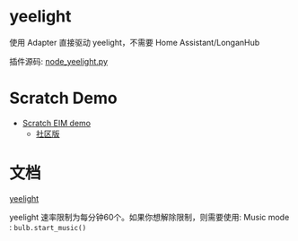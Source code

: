 # yeelight

使用 Adapter 直接驱动 yeelight，不需要 Home Assistant/LonganHub

插件源码: [node_yeelight.py](https://github.com/CodeLabClub/codelab_adapter_extensions/blob/master/nodes_v3/node_yeelight.py)

# Scratch Demo

*  [Scratch EIM demo](https://scratch-beta.codelab.club/?sb3url=https://adapter.codelab.club/sb3/yeelight-eim-demo.sb3)
    *  [社区版](https://create.codelab.club/projects/8097/)

# 文档

[yeelight](https://yeelight.readthedocs.io/en/latest/)

yeelight 速率限制为每分钟60个。如果你想解除限制，则需要使用: Music mode : `bulb.start_music()`